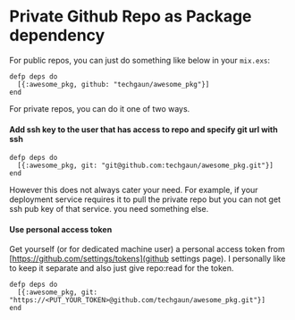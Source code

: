 # Private Github Repo as Package dependency

For public repos, you can just do something like below in your `mix.exs`:

```
defp deps do
  [{:awesome_pkg, github: "techgaun/awesome_pkg"}]
end
```

For private repos, you can do it one of two ways.

#### Add ssh key to the user that has access to repo and specify git url with ssh

```
defp deps do
  [{:awesome_pkg, git: "git@github.com:techgaun/awesome_pkg.git"}]
end
```

However this does not always cater your need. For example, if your deployment service requires it to pull the private repo but you can not get ssh pub key of that service. you need something else.

#### Use personal access token

Get yourself (or for dedicated machine user) a personal access token from [https://github.com/settings/tokens](github settings page). I personally like to keep it separate and also just give repo:read for the token.

```
defp deps do
  [{:awesome_pkg, git: "https://<PUT_YOUR_TOKEN>@github.com/techgaun/awesome_pkg.git"}]
end
```
